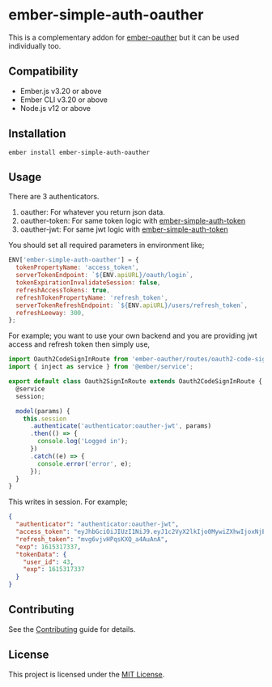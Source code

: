# ember-simple-auth-oauther

This is a complementary addon for [ember-oauther](https://github.com/sinankeskin/ember-oauther) but it can be used individually too.

## Compatibility

* Ember.js v3.20 or above
* Ember CLI v3.20 or above
* Node.js v12 or above


Installation
------------------------------------------------------------------------------

```
ember install ember-simple-auth-oauther
```

## Usage

There are 3 authenticators.

1. oauther: For whatever you return json data.
2. oauther-token: For same token logic with [ember-simple-auth-token](https://github.com/jpadilla/ember-simple-auth-token)
3. oauther-jwt: For same jwt logic with [ember-simple-auth-token](https://github.com/jpadilla/ember-simple-auth-token)

You should set all required parameters in environment like;

```javascript
ENV['ember-simple-auth-oauther'] = {
  tokenPropertyName: 'access_token',
  serverTokenEndpoint: `${ENV.apiURL}/oauth/login`,
  tokenExpirationInvalidateSession: false,
  refreshAccessTokens: true,
  refreshTokenPropertyName: 'refresh_token',
  serverTokenRefreshEndpoint: `${ENV.apiURL}/users/refresh_token`,
  refreshLeeway: 300,
};
```

For example; you want to use your own backend and you are providing jwt access and refresh token then simply use,

```javascript
import Oauth2CodeSignInRoute from 'ember-oauther/routes/oauth2-code-sign-in';
import { inject as service } from '@ember/service';

export default class Oauth2SignInRoute extends Oauth2CodeSignInRoute {
  @service
  session;

  model(params) {
    this.session
      .authenticate('authenticator:oauther-jwt', params)
      .then(() => {
        console.log('Logged in');
      })
      .catch((e) => {
        console.error('error', e);
      });
  }
}
```

This writes in session. For example;

```json
{
  "authenticator": "authenticator:oauther-jwt",
  "access_token": "eyJhbGciOiJIUzI1NiJ9.eyJ1c2VyX2lkIjo0MywiZXhwIjoxNjE1MzE3MzM3fQ.UnuFCfPtQC9bbO6doMOAnkE5QoRbbTNoKw0eN-7Fyt8",
  "refresh_token": "mvg6vjvHPqsKXQ_a4AuAnA",
  "exp": 1615317337,
  "tokenData": {
    "user_id": 43,
    "exp": 1615317337
  }
}
```

## Contributing

See the [Contributing](CONTRIBUTING.md) guide for details.

## License

This project is licensed under the [MIT License](LICENSE.md).
